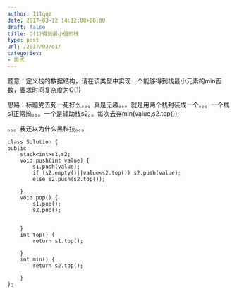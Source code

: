 ```yaml
---
author: 111qqz
date: 2017-03-12 14:12:08+00:00
draft: false
title: O(1)得到最小值的栈
type: post
url: /2017/03/o1/
categories:
- 面试
---
```


题意：定义栈的数据结构，请在该类型中实现一个能够得到栈最小元素的min函数，要求时间复杂度为O(1)

思路：标题党去死一死好么。。。真是无趣。。。就是用两个栈封装成一个。。。一个栈s1正常搞。。。一个是辅助栈s2。。每次去存min(value,s2.top());

。。。我还以为什么黑科技。。。

    
    class Solution {
    public:
        stack<int>s1,s2;
        void push(int value) {
            s1.push(value);
            if (s2.empty()||value<s2.top()) s2.push(value);
            else s2.push(s2.top());
            
        }
        void pop() {
            s1.pop();
            s2.pop();
            
            
        }
        int top() {
            return s1.top();
            
        }
        int min() {
            return s2.top();
            
        }
    };



